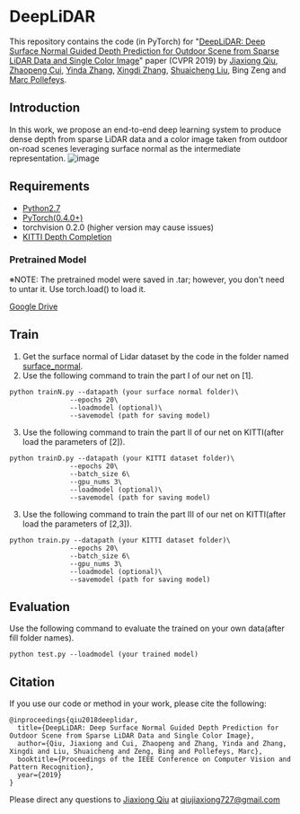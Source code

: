 # DeepLiDAR
This repository contains the code (in PyTorch) for "[DeepLiDAR: Deep Surface Normal Guided Depth Prediction for Outdoor Scene
from Sparse LiDAR Data and Single Color Image](https://arxiv.org/pdf/1812.00488.pdf)" paper (CVPR 2019) by [Jiaxiong Qiu](https://jiaxiongq.github.io/), [Zhaopeng Cui](https://zhpcui.github.io/), [Yinda Zhang](https://www.zhangyinda.com/), [Xingdi Zhang](https://github.com/crazyzxd), [Shuaicheng Liu](http://www.liushuaicheng.org/), Bing Zeng and [Marc Pollefeys](https://www.inf.ethz.ch/personal/marc.pollefeys/index.html).
## Introduction
In this work, we propose an end-to-end deep learning system to produce dense depth from sparse LiDAR data and a color image taken from outdoor on-road scenes leveraging surface normal as the intermediate representation.
![image](https://github.com/JiaxiongQ/Need2Adjust/blob/master/pipline.PNG)
## Requirements
- [Python2.7](https://www.python.org/downloads/)
- [PyTorch(0.4.0+)](http://pytorch.org)
- torchvision 0.2.0 (higher version may cause issues)
- [KITTI Depth Completion](http://www.cvlibs.net/datasets/kitti/eval_depth.php?benchmark=depth_completion)
### Pretrained Model
※NOTE: The pretrained model were saved in .tar; however, you don't need to untar it. Use torch.load() to load it.

[Google Drive](https://drive.google.com/file/d/1eaOCtl_CGzqqqJDbVawsdniND255ZaP8/view?usp=sharing)
## Train
1. Get the surface normal of Lidar dataset by the code in the folder named [surface_normal](https://github.com/crazyzxd).
2. Use the following command to train the part I of our net on [1].
```
python trainN.py --datapath (your surface normal folder)\
               --epochs 20\
               --loadmodel (optional)\
               --savemodel (path for saving model)
```
3. Use the following command to train the part II of our net on KITTI(after load the parameters of [2]).
```
python trainD.py --datapath (your KITTI dataset folder)\
               --epochs 20\
               --batch_size 6\
               --gpu_nums 3\
               --loadmodel (optional)\
               --savemodel (path for saving model)
```
3. Use the following command to train the part III of our net on KITTI(after load the parameters of [2,3]).
```
python train.py --datapath (your KITTI dataset folder)\
               --epochs 20\
               --batch_size 6\
               --gpu_nums 3\
               --loadmodel (optional)\
               --savemodel (path for saving model)
```
## Evaluation
Use the following command to evaluate the trained on your own data(after fill folder names).
```
python test.py --loadmodel (your trained model)
```
## Citation 
If you use our code or method in your work, please cite the following:
```
@inproceedings{qiu2018deeplidar,
  title={DeepLiDAR: Deep Surface Normal Guided Depth Prediction for Outdoor Scene from Sparse LiDAR Data and Single Color Image},
  author={Qiu, Jiaxiong and Cui, Zhaopeng and Zhang, Yinda and Zhang, Xingdi and Liu, Shuaicheng and Zeng, Bing and Pollefeys, Marc},
  booktitle={Proceedings of the IEEE Conference on Computer Vision and Pattern Recognition},
  year={2019}
}
```
Please direct any questions to [Jiaxiong Qiu](https://jiaxiongq.github.io/) at qiujiaxiong727@gmail.com

